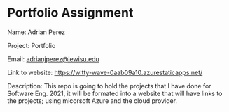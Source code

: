 # Portfolio Assignment

Name: Adrian Perez

Project: Portfolio

Email: adrianjperez@lewisu.edu

Link to website: https://witty-wave-0aab09a10.azurestaticapps.net/


Description: This repo is going to hold the projects that I have done for Software Eng. 2021, 
it will be formated into a website that will have links to the projects; using micorsoft Azure and the cloud provider.
